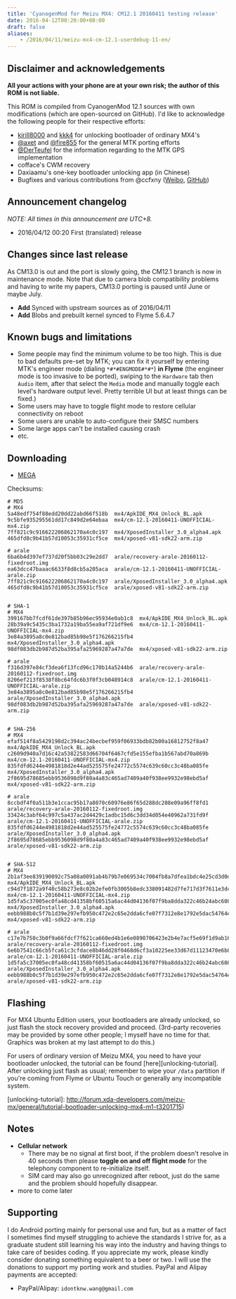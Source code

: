 ```yaml
---
title: 'CyanogenMod for Meizu MX4: CM12.1 20160411 testing release'
date: 2016-04-12T00:20:00+08:00
draft: false
aliases:
    - /2016/04/11/meizu-mx4-cm-12.1-userdebug-11-en/
---
```



## Disclaimer and acknowledgements

**All your actions with your phone are at your own risk; the author of this
ROM is not liable.**

This ROM is compiled from CyanogenMod 12.1 sources with own modifications
(which are open-sourced on GitHub). I'd like to acknowledge the following
people for their respective efforts:

* [kirill8000](http://4pda.ru/forum/index.php?showuser=4461476) and [kkk4](http://4pda.ru/forum/index.php?showuser=610367) for unlocking bootloader of ordinary MX4's
* [@axet](https://github.com/axet) and [@fire855](https://github.com/fire855) for the general MTK porting efforts
* [@DerTeufel](https://github.com/DerTeufel) for the information regarding to the MTK GPS implementation
* cofface's CWM recovery
* Daxiaamu's one-key bootloader unlocking app (in Chinese)
* Bugfixes and various contributions from @ccfxny ([Weibo](http://weibo.com/ccfxny), [GitHub](https://github.com/ccfxny))


## Announcement changelog

*NOTE: All times in this announcement are UTC+8.*

* 2016/04/12 00:20 First (translated) release


## Changes since last release

As CM13.0 is out and the port is slowly going, the CM12.1 branch is now in
maintenance mode. Note that due to camera blob compatibility problems and
having to write my papers, CM13.0 porting is paused until June or maybe July.

* **Add** Synced with upstream sources as of 2016/04/11
* **Add** Blobs and prebuilt kernel synced to Flyme 5.6.4.7


## Known bugs and limitations

* Some people may find the minimum volume to be too high. This is due to bad defaults pre-set by MTK; you can fix it yourself by entering MTK's engineer mode (dialing `*#*#ENGMODE#*#*`) **in Flyme** (the engineer mode is too invasive to be ported), swiping to the `Hardware` tab then `Audio` item, after that select the `Media` mode and manually toggle each level's hardware output level. Pretty terrible UI but at least things can be fixed.)
* Some users may have to toggle flight mode to restore cellular connectivity on reboot
* Some users are unable to auto-configure their SMSC numbers
* Some large apps can't be installed causing crash
* etc.


## Downloading

* [MEGA][mega]


[mega]: https://mega.nz/#F!419zlB6B!0TH6JXn2u_fMqQL4dnsNWQ


Checksums:

```
# MD5
# MX4
5a48edf754f88edd20dd22abd66f518b  mx4/ApkIDE_MX4_Unlock_BL.apk
9c5bfe935295561dd17c849d2e64ebaa  mx4/cm-12.1-20160411-UNOFFICIAL-mx4.zip
7ff821c9c916622206862170a4c0c197  mx4/XposedInstaller_3.0_alpha4.apk
465dfd8c9b41b57d10053c35931cf5ce  mx4/xposed-v81-sdk22-arm.zip

# arale
6ba6b4d397ef737d20f5bb03c29e2dd7  arale/recovery-arale-20160112-fixedroot.img
ea63dcc47baaac6633f8d8cb5a205aca  arale/cm-12.1-20160411-UNOFFICIAL-arale.zip
7ff821c9c916622206862170a4c0c197  arale/XposedInstaller_3.0_alpha4.apk
465dfd8c9b41b57d10053c35931cf5ce  arale/xposed-v81-sdk22-arm.zip


# SHA-1
# MX4
399167bb7fcdf61de397b85b96ec95934e0ab1c8  mx4/ApkIDE_MX4_Unlock_BL.apk
28b39a9c5435c3ba1732a19ba55ea9af721df9e6  mx4/cm-12.1-20160411-UNOFFICIAL-mx4.zip
3e84a3895a8c0e812bad85b98e5f176266215fb4  mx4/XposedInstaller_3.0_alpha4.apk
98df083db2b987d52ba395afa25969287a47a7de  mx4/xposed-v81-sdk22-arm.zip

# arale
f316d397e84cf3dea6f13fcd96c170b14a5244b6  arale/recovery-arale-20160112-fixedroot.img
8206ef213f8538f8bc64fdc6b3f0f3cb048914c8  arale/cm-12.1-20160411-UNOFFICIAL-arale.zip
3e84a3895a8c0e812bad85b98e5f176266215fb4  arale/XposedInstaller_3.0_alpha4.apk
98df083db2b987d52ba395afa25969287a47a7de  arale/xposed-v81-sdk22-arm.zip


# SHA-256
# MX4
efaf514f8a5429198d2c394ac24becbef959f06933bdb82b00a16812752f8a47  mx4/ApkIDE_MX4_Unlock_BL.apk
c2609d940a7d16c42a53822583d66704f6467cfd5e155efba1b567abd70a869b  mx4/cm-12.1-20160411-UNOFFICIAL-mx4.zip
835fdfd6244e4981818d2e44ad525575fe24772c5574c639c60cc3c48ba085fe  mx4/XposedInstaller_3.0_alpha4.apk
2f8695d78685ebb9536098d9f80a4a83c465ad7409a40f938ee9932e98ebd5af  mx4/xposed-v81-sdk22-arm.zip

# arale
8ccbdf4f0a511b3e1ccac95b17a8070c60976e86f65d288dc208e09a96ff8fd1  arale/recovery-arale-20160112-fixedroot.img
33424c3abf64c997c5a437ac2d4429c1adbc15d6c3dd34d054e40962a731fd9f  arale/cm-12.1-20160411-UNOFFICIAL-arale.zip
835fdfd6244e4981818d2e44ad525575fe24772c5574c639c60cc3c48ba085fe  arale/XposedInstaller_3.0_alpha4.apk
2f8695d78685ebb9536098d9f80a4a83c465ad7409a40f938ee9932e98ebd5af  arale/xposed-v81-sdk22-arm.zip


# SHA-512
# MX4
2b1af3ee839190092c75a08a0091ab4b79b7e069534c7004fb8a7dfea1bdc4e25cd3d0da50541f8853387f18a0aeae106c808c91f3bd3e187be9b6033b1d73b5  mx4/ApkIDE_MX4_Unlock_BL.apk
c94d7f1872a9f40c58b273e8c02b2efe0fb3005b8edc338091482d7fe717d3f7611e3dc9ba12acc90351133f531b0f57f12232896a9d6453affb7d66a096396a  mx4/cm-12.1-20160411-UNOFFICIAL-mx4.zip
1d5fa5c37005ec0fa48cd41358bf60515a6ac44d04136f07f9ba8dda322c46b24abc608e78ba8180486978eb731e2d612a22be6a01f6bf765e9b1eb3f065b391  mx4/XposedInstaller_3.0_alpha4.apk
eebb988b0c5f7b1d39e297efb950c472e2c65e2dda6cfe07f7312e8e1792e5dac54764eb71fd9bf32dc12410ba51fda5455531b8ffd8d537b2d135ff3a263703  mx4/xposed-v81-sdk22-arm.zip

# arale
c17e7b750c3b0f9a66fdcf7f621ca660ed4b1e6e0890706423e2b4e7acf5e69f1d9ab161f08f143822bf988635623e7727ca495b3a74d8421863c29786efb11e  arale/recovery-arale-20160112-fixedroot.img
6e6b7541c66cb5fca61c3cfdace8b46dd28f0468d6cf3a10225ee33d67d11123470e6b84c4a04fb49048b09bb1f1873af5631cb4743e97406730660d7357f04b  arale/cm-12.1-20160411-UNOFFICIAL-arale.zip
1d5fa5c37005ec0fa48cd41358bf60515a6ac44d04136f07f9ba8dda322c46b24abc608e78ba8180486978eb731e2d612a22be6a01f6bf765e9b1eb3f065b391  arale/XposedInstaller_3.0_alpha4.apk
eebb988b0c5f7b1d39e297efb950c472e2c65e2dda6cfe07f7312e8e1792e5dac54764eb71fd9bf32dc12410ba51fda5455531b8ffd8d537b2d135ff3a263703  arale/xposed-v81-sdk22-arm.zip
```


## Flashing

For MX4 Ubuntu Edition users, your bootloaders are already unlocked, so just flash the stock recovery provided and proceed. (3rd-party recoveries may be provided by some other people; I myself have no time for that. Graphics was broken at my last attempt to do this.)

For users of ordinary version of Meizu MX4, you need to have your bootloader unlocked, the tutorial can be found [here][unlocking-tutorial].
After unlocking just flash as usual; remember to wipe your `/data` partition if
you're coming from Flyme or Ubuntu Touch or generally any incompatible system.

[unlocking-tutorial]: http://forum.xda-developers.com/meizu-mx/general/tutorial-bootloader-unlocking-mx4-m1-t3201715)


## Notes

* **Cellular network**
    - There may be no signal at first boot, if the problem doesn't resolve in 40 seconds then please **toggle on and off flight mode** for the telephony component to re-initialize itself.
    - SIM card may also go unrecognized after reboot, just do the same and the problem should hopefully disappear.
* more to come later


## Supporting

I do Android porting mainly for personal use and fun, but as a matter of fact
I sometimes find myself struggling to achieve the standards I strive for, as
a graduate student still learning his way into the industry and having things
to take care of besides coding. If you appreciate my work, please kindly
consider donating something equivalent to a beer or two. I will use the
donations to support my porting work and studies. PayPal and Alipay payments are
accepted:

* PayPal/Alipay: `idontknw.wang@gmail.com`


<!-- vim:set ai et ts=4 sw=4 sts=4 fenc=utf-8: -->
